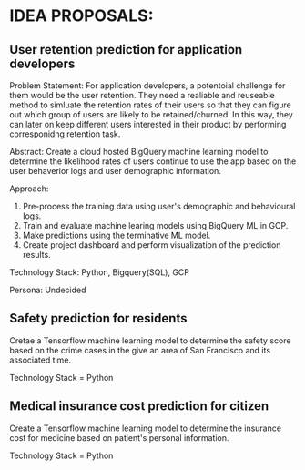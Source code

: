# IDEA PROPOSALS:


## User retention prediction for application developers

Problem Statement: 
For application developers, a potentoial challenge for them would be the user retention. They need a realiable and reuseable method to simluate the retention rates of their users so that they can figure out which group of users are likely to be retained/churned. In this way, they can later on keep different users interested in their product by performing corresponidng retention task.

Abstract:
Create a cloud hosted BigQuery machine learning model to determine the likelihood rates of users continue to use the app based on the user behaverior logs and user demographic information.

Approach:
1. Pre-process the training data using user's demographic and behavioural logs.
2. Train and evaluate machine learing models using BigQuery ML in GCP.
3. Make predictions using the terminative ML model.
4. Create project dashboard and perform visualization of the prediction results.

Technology Stack:
Python, Bigquery(SQL), GCP

Persona:
Undecided



## Safety prediction for residents 

Cretae a Tensorflow machine learning model to determine the safety score based on the crime cases in the give an area of San Francisco and its associated time.

Technology Stack = Python


## Medical insurance cost prediction for citizen 

Create a Tensorflow machine learning model to determine the insurance cost for medicine based on patient's personal information.

Technology Stack = Python 

